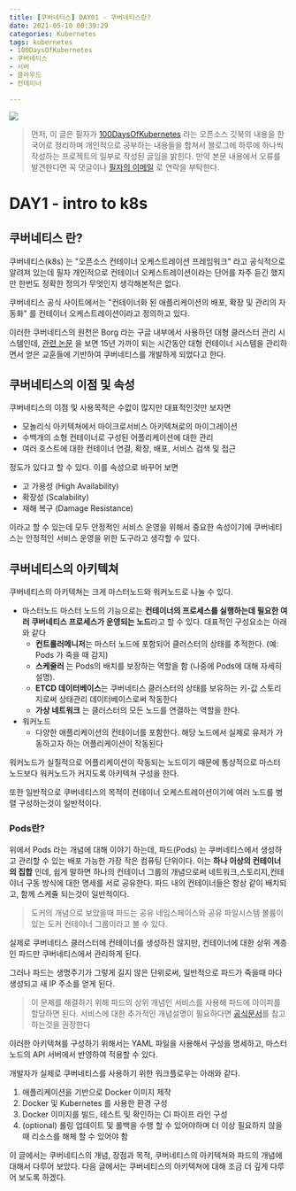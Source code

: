 ```yaml
---
title: [쿠버네티스] DAY01 - 쿠버네티스란?
date: 2021-05-10 00:39:29
categories: Kubernetes
tags: kubernetes
- 100DaysOfKubernetes
- 쿠버네티스
- 서버
- 클라우드
- 컨테이너

---
```

![](https://i.imgur.com/4VsZ92N.png)


> 먼저, 이 글은 필자가 [100DaysOfKubernetes](https://github.com/100daysofkubernetes/100DaysOfKubernetes) 라는 오픈소스 깃북의 내용을 한국어로 정리하며 개인적으로 공부하는 내용들을 합쳐서 블로그에 하루에 하나씩 작성하는 프로젝트의 일부로 작성된 글임을 밝힌다. 만약 본문 내용에서 오류를 발견한다면 꼭 댓글이나 [필자의 이메일](mailto:hanu@hanukoon.com) 로 연락을 부탁한다.


# DAY1 - intro to k8s

## 쿠버네티스 란?
쿠버네티스(k8s) 는 "오픈소스 컨테이너 오케스트레이션 프레임워크" 라고 공식적으로 알려져 있는데 필자 개인적으로 컨테이너 오케스트레이션이라는 단어를 자주 듣긴 했지만 한번도 정확한 정의가 무엇인지 생각해본적은 없다. 

쿠버네티스 공식 사이트에서는 "컨테이너화 된 애플리케이션의 배포, 확장 및 관리의 자동화" 를 컨테이너 오케스트레이션이라고 정의하고 있다. 

이러한 쿠버네티스의 원천은 Borg 라는 구글 내부에서 사용하던 대형 클러스터 관리 시스템인데,  [관련 논문](https://research.google/pubs/pub43438/) 을 보면 15년 가까이 되는 시간동안 대형 컨테이너 시스템을 관리하면서 얻은 교훈들에 기반하여 쿠버네티스를 개발하게 되었다고 한다.

## 쿠버네티스의 이점 및 속성
쿠버네티스의 이점 및 사용목적은 수없이 많지만 대표적인것만 보자면

-   모놀리식 아키텍쳐에서 마이크로서비스 아키텍쳐로의 마이그레이션
-   수백개의 소형 컨테이너로 구성된 어플리케이션에 대한 관리
-   여러 호스트에 대한 컨테이너 연결, 확장, 배포, 서비스 검색 및 접근

정도가 있다고 할 수 있다. 이를 속성으로 바꾸어 보면

-   고 가용성 (High Availability)
-   확장성 (Scalability)
-   재해 복구 (Damage Resistance)

이라고 할 수 있는데 모두 안정적인 서비스 운영을 위해서 중요한 속성이기에 쿠버네티스는 안정적인 서비스 운영을 위한 도구라고 생각할 수 있다.

## 쿠버네티스의 아키텍쳐
쿠버네티스의 아키텍쳐는 크게 마스터노드와 워커노드로 나눌 수 있다.
* 마스터노드
	마스터 노드의 기능으로는 **컨테이너의 프로세스를 실행하는데 필요한 여러 쿠버네티스 프로세스가 운영되는 노드**라고 할 수 있다. 대표적인 구성요소는 아래와 같다
	- **컨트롤러메니저**는 마스터 노드에 포함되어 클러스터의 상태를 추적한다. (예: Pods 가 죽을 때 감지)
	-  **스케줄러** 는  Pods의 배치를 보장하는 역할을 함 (나중에 Pods에 대해 자세히 설명).
	-  **ETCD 데이터베이스**는 쿠버네티스 클러스터의 상태를 보유하는 키-값 스토리지로써 상태관리 데이터베이스로써 작동한다
	- **가상 네트워크** 는 클러스터의 모든 노드를 연결하는 역할을 한다.
* 워커노드
	* 다양한 애플리케이션의 컨테이너를 포함한다. 해당 노드에서 실제로 유저가 가동하고자 하는 어플리케이션이 작동된다

워커노드가 실질적으로 어플리케이션이 작동되는 노드이기 때문에 통상적으로 마스터노드보다 워커노드가 커지도록 아키텍쳐 구성을 한다.

또한 일반적으로 쿠버네티스의 목적이 컨테이너 오케스트레이션이기에 여러 노드를 병렬 구성하는것이 일반적이다.


### Pods란?
위에서 Pods 라는 개념에 대해 이야기 하는데, 파드(Pods) 는  쿠버네티스에서  생성하고  관리할  수  있는  배포  가능한  가장  작은  컴퓨팅  단위이다. 이는 **하나 이상의 컨테이너의 집합** 인데, 쉽게 말하면 하나의 컨테이너 그룹의 개념으로써 네트워크,스토리지,컨테이너 구동 방식에 대한 명세를 서로 공유한다. 파드 내의 컨테이너들은 항상 같이 배치되고, 함께 스케쥴 되는것이 일반적이다.
> 도커의 개념으로 보았을때 파드는 공유 네임스페이스와 공유 파일시스템 볼륨이 있는 도커 컨테이너 그룹이라고 볼 수 있다.

실제로 쿠버네티스 클러스터에 컨테이너를 생성하진 않지만, 컨테이너에 대한 상위 계층인 파드만 쿠버네티스에서 관리하게 된다.

그러나 파드는 생명주기가 그렇게 길지 않은 단위로써, 일반적으로 파드가 죽을때 마다 생성되고 새 IP 주소를 얻게 된다. 

> 이 문제를 해결하기 위해 파드의 상위 개념인 서비스를 사용해 파드에 아이피를 할당하면 된다. 서비스에 대한 추가적인 개념설명이 필요하다면 [공식문서](https://kubernetes.io/ko/docs/concepts/services-networking/service/)를 참고하는것을 권장한다

이러한 아키텍쳐를 구성하기 위해서는 YAML 파일을 사용해서 구성을 명세하고, 마스터 노드의 API 서버에서 반영하여 적용할 수 있다.

개발자가 실제로 쿠버네티스를 사용하기 위한 워크플로우는 아래와 같다.
1.  애플리케이션을 기반으로 Docker 이미지 제작
2.  Docker 및 Kubernetes 를 사용한 환경 구성
3.   Docker 이미지를 빌드, 테스트 및 확인하는 CI 파이프 라인 구성
4. (optional) 롤링 업데이트 및 롤백을 수행 할 수 있어야하며 더 이상 필요하지 않을 때 리소스를 해체 할 수 있어야 함

이 글에서는 쿠버네티스의 개념, 장점과 목적, 쿠버네티스의 아키텍쳐와 파드의 개념에 대해서 다루어 보았다. 다음 글에서는 쿠버네티스의 아키텍쳐에 대해 조금 더 깊게 다루어 보도록 하겠다.
<!--stackedit_data:
eyJoaXN0b3J5IjpbODQyMTk3Mjk4XX0=
-->